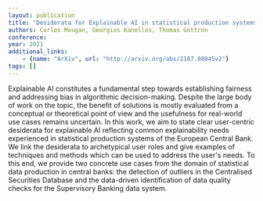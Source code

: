 ```yaml
---
layout: publication
title: "Desiderata for Explainable AI in statistical production systems of the European Central Bank"
authors: Carlos Mougan, Georgios Kanellos, Thomas Gottron
conference: 
year: 2021
additional_links: 
    - {name: "ArXiv", url: "http://arxiv.org/abs/2107.08045v2"}
tags: []
---
```

Explainable AI constitutes a fundamental step towards establishing fairness
and addressing bias in algorithmic decision-making. Despite the large body of
work on the topic, the benefit of solutions is mostly evaluated from a
conceptual or theoretical point of view and the usefulness for real-world use
cases remains uncertain. In this work, we aim to state clear user-centric
desiderata for explainable AI reflecting common explainability needs
experienced in statistical production systems of the European Central Bank. We
link the desiderata to archetypical user roles and give examples of techniques
and methods which can be used to address the user's needs. To this end, we
provide two concrete use cases from the domain of statistical data production
in central banks: the detection of outliers in the Centralised Securities
Database and the data-driven identification of data quality checks for the
Supervisory Banking data system.